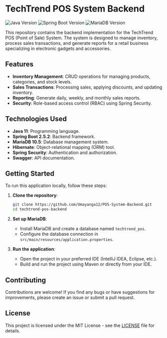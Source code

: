 
# TechTrend POS System Backend

![Java Version](https://img.shields.io/badge/Java-11-blue)
![Spring Boot Version](https://img.shields.io/badge/Spring%20Boot-2.5.2-green)
![MariaDB Version](https://img.shields.io/badge/MariaDB-10.5-yellow)

This repository contains the backend implementation for the TechTrend POS (Point of Sale) System. The system is designed to manage inventory, process sales transactions, and generate reports for a retail business specializing in electronic gadgets and accessories.

## Features

- **Inventory Management**: CRUD operations for managing products, categories, and stock levels.
- **Sales Transactions**: Processing sales, applying discounts, and updating inventory.
- **Reporting**: Generate daily, weekly, and monthly sales reports.
- **Security**: Role-based access control (RBAC) using Spring Security.

## Technologies Used

- **Java 11**: Programming language.
- **Spring Boot 2.5.2**: Backend framework.
- **MariaDB 10.5**: Database management system.
- **Hibernate**: Object-relational mapping (ORM) tool.
- **Spring Security**: Authentication and authorization.
- **Swagger**: API documentation.

## Getting Started

To run this application locally, follow these steps:

1. **Clone the repository**:
   ```bash
   git clone https://github.com/Umayanga12/POS-System-Backend.git
   cd techtrend-pos-backend
   ```

2. **Set up MariaDB**:
   - Install MariaDB and create a database named `techtrend_pos`.
   - Configure the database connection in `src/main/resources/application.properties`.

3. **Run the application**:
   - Open the project in your preferred IDE (IntelliJ IDEA, Eclipse, etc.).
   - Build and run the project using Maven or directly from your IDE.

## Contributing

Contributions are welcome! If you find any bugs or have suggestions for improvements, please create an issue or submit a pull request.

## License

This project is licensed under the MIT License - see the [LICENSE](LICENSE) file for details.
